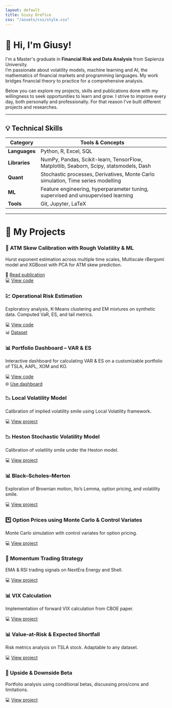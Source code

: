 ```yaml
---
layout: default
title: Giusy Orefice
css: "/assets/css/style.css"
---
```


# 👋 Hi, I'm Giusy!

I'm a Master's graduate in **Financial Risk and Data Analysis** from Sapienza University.  
I’m passionate about volatility models, machine learning and AI, the mathematics of financial markets and programming languages. My work bridges financial theory to practice for a comprehensive analysis.

Below you can explore my projects, skills and publications done with my willingness to seek opportunities to learn and grow. I strive to improve every day, both personally and professionally. For that reason I've built different projects and researches.

---

## 💡 Technical Skills

| Category       | Tools & Concepts |
|----------------|------------------|
| **Languages**  | Python, R, Excel, SQL|
| **Libraries**  | NumPy, Pandas, Scikit-learn, TensorFlow, Matplotlib, Seaborn, Scipy, statsmodels, Dash|
| **Quant**      | Stochastic processes, Derivatives, Monte Carlo simulation, Time series modelling |
| **ML**         | Feature engineering, hyperparameter tuning, supervised and unsupervised learning |
| **Tools**      | Git, Jupyter, LaTeX |

---

# 🚀 My Projects

<div class="projects-grid">

<div class="project-card">
<h3>🧠 ATM Skew Calibration with Rough Volatility & ML</h3>
<p>Hurst exponent estimation across multiple time scales, Multiscale rBergomi model and XGBoost with PCA for ATM skew prediction.</p>
📄 <a href="https://papers.ssrn.com/sol3/papers.cfm?abstract_id=5369191" target="_blank">Read publication</a><br>
💻 <a href="https://github.com/yukigiusy/My-researches/blob/main/Thesis.ipynb" target="_blank">View code</a>
</div>

<div class="project-card">
<h3>💹 Operational Risk Estimation</h3>
<p>Exploratory analysis, K-Means clustering and EM mixtures on synthetic data. Computed VaR, ES, and tail metrics.</p>
💻 <a href="https://github.com/yukigiusy/My-researches/blob/main/Operational_risk_estimation.ipynb" target="_blank">View code</a><br>
📊 <a href="https://github.com/yukigiusy/My-researches/blob/main/operational_risk_full.csv" target="_blank">Dataset</a>
</div>

<div class="project-card">
<h3>📊 Portfolio Dashboard – VAR & ES</h3>
<p>Interactive dashboard for calculating VAR & ES on a customizable portfolio of TSLA, AAPL, XOM and KO.</p>
💻 <a href="https://github.com/yukigiusy/Dashboards/blob/main/VAR_and_ES_dashboard%20(1).ipynb" target="_blank">View code</a><br>
🌐 <a href="https://518279d1c2d8.ngrok-free.app/" target="_blank">Use dashboard</a>
</div>

<div class="project-card">
<h3>📉 Local Volatility Model</h3>
<p>Calibration of implied volatility smile using Local Volatility framework.</p>
💻 <a href="https://github.com/yukigiusy/My-researches/blob/main/Local_volatility.ipynb" target="_blank">View project</a>
</div>

<div class="project-card">
<h3>📉 Heston Stochastic Volatility Model</h3>
<p>Calibration of volatility smile under the Heston model.</p>
💻 <a href="https://github.com/yukigiusy/My-researches/blob/main/Stochastic_volatility%20(1).ipynb" target="_blank">View project</a>
</div>

<div class="project-card">
<h3>📊 Black–Scholes–Merton</h3>
<p>Exploration of Brownian motion, Ito’s Lemma, option pricing, and volatility smile.</p>
💻 <a href="https://github.com/yukigiusy/My-researches/blob/main/BSM_diving_into_Brownian_motion%2C_Ito's_lemma_and_stock_prices.ipynb" target="_blank">View project</a>
</div>

<div class="project-card">
<h3>*️⃣ Option Prices using Monte Carlo & Control Variates</h3>
<p>Monte Carlo simulation with control variates for option pricing.</p>
💻 <a href="https://github.com/yukigiusy/My-researches/blob/main/Final_Options_pricing.ipynb" target="_blank">View project</a>
</div>

<div class="project-card">
<h3>🌸 Momentum Trading Strategy</h3>
<p>EMA & RSI trading signals on NextEra Energy and Shell.</p>
💻 <a href="https://github.com/yukigiusy/My-researches/blob/main/Momentum_energy_markets.ipynb" target="_blank">View project</a>
</div>

<div class="project-card">
<h3>📊 VIX Calculation</h3>
<p>Implementation of forward VIX calculation from CBOE paper.</p>
💻 <a href="https://github.com/yukigiusy/My-researches/blob/main/modelling_vix.ipynb" target="_blank">View project</a>
</div>

<div class="project-card">
<h3>📊 Value-at-Risk & Expected Shortfall</h3>
<p>Risk metrics analysis on TSLA stock. Adaptable to any dataset.</p>
💻 <a href="https://github.com/yukigiusy/My-researches/blob/main/VAR_%20(1).ipynb" target="_blank">View project</a>
</div>

<div class="project-card">
<h3>🧪 Upside & Downside Beta</h3>
<p>Portfolio analysis using conditional betas, discussing pros/cons and limitations.</p>
💻 <a href="https://github.com/yukigiusy/University-projects/blob/main/Upside_and_downside_beta.ipynb" target="_blank">View project</a>
</div>

</div>
